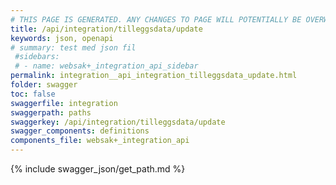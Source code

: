 ```yaml
---
# THIS PAGE IS GENERATED. ANY CHANGES TO PAGE WILL POTENTIALLY BE OVERWRITTEN.
title: /api/integration/tilleggsdata/update
keywords: json, openapi
# summary: test med json fil
 #sidebars: 
 # - name: websak+_integration_api_sidebar
permalink: integration__api_integration_tilleggsdata_update.html
folder: swagger
toc: false
swaggerfile: integration
swaggerpath: paths
swaggerkey: /api/integration/tilleggsdata/update
swagger_components: definitions
components_file: websak+_integration_api
---
```

{% include swagger_json/get_path.md %}
